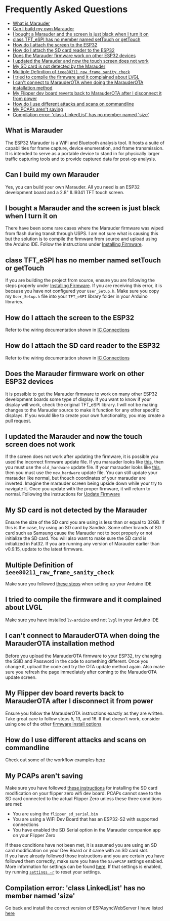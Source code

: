 # Frequently Asked Questions

- [What is Marauder](#what-is-marauder)
- [Can I build my own Marauder](#can-i-build-my-own-marauder)
- [I bought a Marauder and the screen is just black when I turn it on](#i-bought-a-marauder-and-the-screen-is-just-black-when-i-turn-it-on)
- [class TFT_eSPI has no member named setTouch or getTouch](#class-tft_espi-has-no-member-named-settouch-or-gettouch)
- [How do I attach the screen to the ESP32](#how-do-i-attach-the-screen-to-the-esp32)
- [How do I attach the SD card reader to the ESP32](#how-do-i-attach-the-screen-to-the-esp32)
- [Does the Marauder firmware work on other ESP32 devices](#does-the-marauder-firmware-work-on-other-esp32-devices)
- [I updated the Marauder and now the touch screen does not work](#i-updated-the-marauder-and-now-the-touch-screen-does-not-work)
- [My SD card is not detected by the Marauder](#my-sd-card-is-not-detected-by-the-marauder)
- [Multiple Definition of `ieee80211_raw_frame_sanity_check`](#multiple-definition-of-ieee80211_raw_frame_sanity_check)
- [I tried to compile the firmware and it complained about LVGL](#i-tried-to-compile-the-firmware-and-it-complained-about-lvgl)
- [I can't connect to MarauderOTA when doing the MarauderOTA installation method](#i-cant-connect-to-marauderota-when-doing-the-marauderota-installation-method)
- [My Flipper dev board reverts back to MarauderOTA after I disconnect it from power](#my-flipper-dev-board-reverts-back-to-marauderota-after-i-disconnect-it-from-power)
- [How do I use different attacks and scans on commandline](#how-do-i-use-different-attacks-and-scans-on-commandline)
- [My PCAPs aren't saving](#my-pcaps-arent-saving)
- [Compilation error: 'class LinkedList<AccessPoint>' has no member named 'size'](#compilation-error-class-linkedlist-has-no-member-named-size)

## What is Marauder
The ESP32 Marauder is a WiFi and Bluetooth analysis tool. It hosts a suite of capabilities for frame capture, device enumeration, and frame transmission. It is intended to serve as a portable device to stand in for physically larger traffic capturing tools and to provide captured data for post-op analysis.

## Can I build my own Marauder
Yes, you can build your own Marauder. All you need is an ESP32 development board and a 2.8" ILI9341 TFT touch screen.

## I bought a Marauder and the screen is just black when I turn it on
There have been some rare cases where the Marauder firmware was wiped from flash during transit through USPS. I am not sure what is causing this but the solution is to compile the firmware from source and upload using the Arduino IDE. Follow the instructions under [Installing Firmware](installing-firmware).

## class TFT_eSPI has no member named setTouch or getTouch
If you are building the project from source, ensure you are following the steps properly under [Installing Firmware](installing-firmware). If you are receiving this error, it is because you have not configured your `User_Setup.h`. Make sure you copy my `User_Setup.h` file into your `TFT_eSPI` library folder in your Arduino libraries.

## How do I attach the screen to the ESP32
Refer to the wiring documentation shown in [IC Connections](https://github.com/justcallmekoko/ESP32Marauder/wiki/ic-connections#ili9341-tft-touch-screen)

## How do I attach the SD card reader to the ESP32
Refer to the wiring documentation shown in [IC Connections](https://github.com/justcallmekoko/ESP32Marauder/wiki/ic-connections#ili9341-tft-touch-screen)

## Does the Marauder firmware work on other ESP32 devices
It is possible to get the Marauder firmware to work on many other ESP32 development boards some type of display. If you want to know if your display will work, check the original TFT_eSPI library. I will not be making changes to the Marauder source to make it function for any other specific displays. If you would like to create your own functionality, you may create a pull request.

## I updated the Marauder and now the touch screen does not work
If the screen does not work after updating the firmware, it is possible you used the incorrect firmware update file. If you marauder looks like [this](https://github.com/justcallmekoko/ESP32Marauder/raw/master/pictures/esp32marauder_thumbnail.jpg), then you must use the `old_hardware` update file. If your marauder looks like [this](https://github.com/justcallmekoko/ESP32Marauder/raw/master/pictures/IMG_0426.JPG?raw=true), then you must use the `new_hardware` update file. You can still update your marauder like normal, but thouch coordinates of your marauder are inverted. Imagine the marauder screen being upside down while your try to navigate it. Once you update with the proper firmware, it will return to normal. Following the instructions for [Update Firmware](update-firmware)

## My SD card is not detected by the Marauder
Ensure the size of the SD card you are using is less than or equal to 32GB. If this is the case, try using an SD card by Sandisk. Some other brands of SD card such as Samsung cause the Marauder not to boot properly or not initialize the SD card. You will also want to make sure the SD card is initialized in Fat32. If you are running any version of Marauder earlier than v0.9.15, update to the latest firmware.

## Multiple Definition of `ieee80211_raw_frame_sanity_check`
Make sure you followed [these steps](https://github.com/justcallmekoko/ESP32Marauder/wiki/arduino-ide-setup#these-next-steps-only-apply-if-you-plan-to-build-the-full-esp32-marauder-firmware-from-source) when setting up your Arduino IDE

## I tried to compile the firmware and it complained about LVGL
Make sure you have installed [`lv-arduino`](https://github.com/lvgl/lv_arduino) and not [`lvgl`](https://github.com/lvgl/lvgl) in your Arduino IDE

## I can't connect to MarauderOTA when doing the MarauderOTA installation method
Before you upload the MarauderOTA firmware to your ESP32, try changing the SSID and Password in the code to something different. Once you change it, upload the code and try the OTA update method again. Also make sure you refresh the page immediately after coming to the MarauderOTA update screen.

## My Flipper dev board reverts back to MarauderOTA after I disconnect it from power
Ensure you follow the MarauderOTA instructions exactly as they are written. Take great care to follow steps 5, 13, and 16. If that doesn't work, consider using one of the other [firmware install options](https://github.com/justcallmekoko/ESP32Marauder/wiki/flipper-zero#firmware-install-options)

## How do I use different attacks and scans on commandline
Check out some of the workflow examples [here](https://github.com/justcallmekoko/ESP32Marauder/wiki/workflow-examples)

## My PCAPs aren't saving
Make sure you have followed [these instructions](https://github.com/justcallmekoko/ESP32Marauder/wiki/flipper-zero#sd-card-modification) for installing the SD card modification on your flipper zero wifi dev board. PCAPs cannot save to the SD card connected to the actual Flipper Zero unless these three conditions are met:

- You are using the `flipper_sd_serial.bin`
- You are using a WiFi Dev Board that has an ESP32-S2 with supported connections
- You have enabled the SD Serial option in the Marauder companion app on your Flipper Zero

If these conditions have not been met, it is assumed you are using an SD card modification on your Dev Board or it came with an SD card slot.  
If you have already followed those instructions and you are certain you have followed them correctly, make sure you have the `SavePCAP` settings enabled. More information for settings can be found [here](marauder-settings). If that settings is enabled, try running [`settings -r`](https://github.com/justcallmekoko/ESP32Marauder/wiki/settings-cmd) to reset your settings.

## Compilation error: 'class LinkedList<AccessPoint>' has no member named 'size'
Go back and install the correct version of ESPAsyncWebServer I have listed [here](https://github.com/justcallmekoko/ESP32Marauder/wiki/installing-firmware-from-source)
